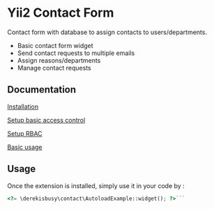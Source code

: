 Yii2 Contact Form
=================

Contact form with database to assign contacts to users/departments.

* Basic contact form widget
* Send contact requests to multiple emails
* Assign reasons/departments
* Manage contact requests


Documentation
------------

[Installation](docs/installation.md)

[Setup basic access control](docs/setup-basic-access-control.md)

[Setup RBAC](docs/setup-rbac.md)

[Basic usage](docs/basic-usage.md)

Usage
-----

Once the extension is installed, simply use it in your code by  :

```php
<?= \derekisbusy\contact\AutoloadExample::widget(); ?>```